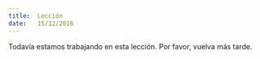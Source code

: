 ```yaml
---
title:  Lección
date:   15/12/2016
---
```


Todavía estamos trabajando en esta lección. Por favor, vuelva más tarde.